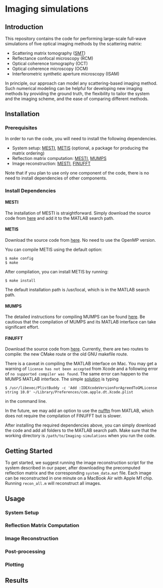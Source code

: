 # Imaging simulations

## Introduction
This repository contains the code for performing large-scale full-wave simulations of five optical imaging methods by the scattering matrix: 
- Scattering matrix tomography ([SMT](https://arxiv.org/abs/2306.08793))
- Reflectance confocal microscopy (RCM)
- Optical coherence tomography (OCT)
- Optical coherence microscopy (OCM)
- Interferometric synthetic aperture microscopy (ISAM)

In principle, our approach can model any scattering-based imaging method. Such numerical modeling can be helpful for developing new imaging methods by providing the ground truth, the flexibility to tailor the system and the imaging scheme, and the ease of comparing different methods.

## Installation

### Prerequisites
In order to run the code, you will need to install the following dependencies.

- System setup: [MESTI](https://github.com/complexphoton/MESTI.m), [METIS](http://glaros.dtc.umn.edu/gkhome/metis/metis/overview) (optional, a package for producing the matrix ordering)
- Reflection matrix computation: [MESTI](https://github.com/complexphoton/MESTI.m), [MUMPS](https://mumps-solver.org/index.php)
- Image reconstruction: [MESTI](https://github.com/complexphoton/MESTI.m), [FINUFFT](https://finufft.readthedocs.io/en/latest/)

Note that if you plan to use only one component of the code, there is no need to install dependencies of other components.

### Install Dependencies

#### MESTI

The installation of MESTI is straightforward. Simply download the source code from [here](https://github.com/complexphoton/MESTI.m/tree/main/src) and add it to the MATLAB search path.

#### METIS

Download the source code from [here](http://glaros.dtc.umn.edu/gkhome/metis/metis/download). No need to use the OpenMP version.

You can compile METIS using the default option:
```
$ make config
$ make
```

After compilation, you can install METIS by running:
```
$ make install
```
The default installation path is /usr/local, which is in the MATLAB search path.

#### MUMPS

The detailed instructions for compiling MUMPS can be found [here](https://github.com/complexphoton/MESTI.m/tree/main/mumps). Be cautious that the compilation of MUMPS and its MATLAB interface can take significant effort. 

#### FINUFFT

Download the source code from [here](https://github.com/flatironinstitute/finufft). Currently, there are two routes to compile: the new CMake route or the old GNU makefile route. 
<!--
Currently, there are two routes to compile: CMake or GNU makefile. My compilation was done using the GNU makefile route. 
-->

There is a caveat in compiling the MATLAB interface on Mac. You may get a warning of ```license has not been accepted``` from Xcode and a following error of ```no supported compiler was found```. The same error can happen to the MUMPS MATLAB interface. The simple [solution](https://finufft.readthedocs.io/en/latest/install.html#the-clang-route-default) is typing 

```
$ /usr/libexec/PlistBuddy -c 'Add :IDEXcodeVersionForAgreedToGMLicense string 10.0' ~/Library/Preferences/com.apple.dt.Xcode.plist
```
in the command line. 

In the future, we may add an option to use the [nufftn](https://www.mathworks.com/help/matlab/ref/double.nufftn.html) from MATLAB, which does not require the compilation of FINUFFT but is slower.

After installing the required dependencies above, you can simply download the code and add all folders to the MATLAB search path. Make sure that the working directory is ```/path/to/Imaging-simulations``` when you run the code.

## Getting Started
To get started, we suggest running the image reconstruction script for the system described in our paper, after downloading the precomputed reflection matrix and the corresponding ```system_data.mat``` file. Each image can be reconstructed in one minute on a MacBook Air with Apple M1 chip. Running ```recon_all.m``` will reconstruct all images.


## Usage

### System Setup

### Reflection Matrix Computation

### Image Reconstruction

### Post-processing

### Plotting

## Results

